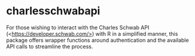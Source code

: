# charlesschwabapi
For those wishing to interact with the Charles Schwab API (&lt;https://developer.schwab.com/>) with R in a simplified manner, this package offers wrapper functions around authentication and the available API calls to streamline the process.
